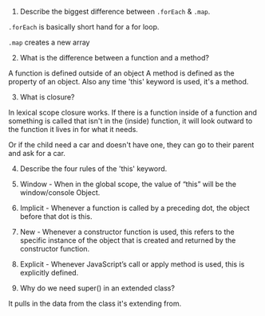 
1. Describe the biggest difference between `.forEach` & `.map`.

  `.forEach` is basically short hand for a for loop.

  `.map` creates a new array

2. What is the difference between a function and a method?

  A function is defined outside of an object
  A method is defined as the property of an object.  Also any time 'this' keyword is used, it's a method.


3. What is closure?

  In lexical scope closure works.  If there is a function inside of a function and something is called that isn't in the (inside) function, it will look outward to the function it lives in for what it needs.

  Or if the child need a car and doesn't have one, they can go to their parent and ask for a car.

4. Describe the four rules of the 'this' keyword.

  1. Window - When in the global scope, the value of “this” will be the window/console Object.
  2. Implicit - Whenever a function is called by a preceding dot, the object before that dot is this.
  3. New - Whenever a constructor function is used, this refers to the specific instance of the object that is created and returned by the constructor function.
  4. Explicit - Whenever JavaScript’s call or apply method is used, this is explicitly defined.

5. Why do we need super() in an extended class?
  
  It pulls in the data from the class it's extending from. 